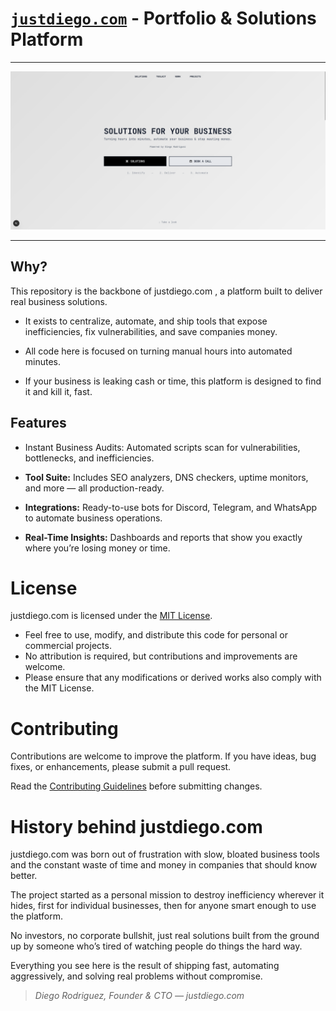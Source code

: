 # [`justdiego.com`](https://justdiego.com) - Portfolio & Solutions Platform
---

![](./assets/preview.png)


---

## Why?
This repository is the backbone of justdiego.com , a platform built to deliver real business solutions.

- It exists to centralize, automate, and ship tools that expose inefficiencies, fix vulnerabilities, and save companies money.

- All code here is focused on turning manual hours into automated minutes.

- If your business is leaking cash or time, this platform is designed to find it and kill it, fast.

## Features
- Instant Business Audits: Automated scripts scan for vulnerabilities, bottlenecks, and inefficiencies.

- **Tool Suite:** Includes SEO analyzers, DNS checkers, uptime monitors, and more — all production-ready.

- **Integrations:** Ready-to-use bots for Discord, Telegram, and WhatsApp to automate business operations.

- **Real-Time Insights:** Dashboards and reports that show you exactly where you’re losing money or time.

# License
justdiego.com is licensed under the [MIT License](./LICENSE).

- Feel free to use, modify, and distribute this code for personal or commercial projects.
- No attribution is required, but contributions and improvements are welcome.
- Please ensure that any modifications or derived works also comply with the MIT License.

# Contributing
Contributions are welcome to improve the platform. If you have ideas, bug fixes, or enhancements, please submit a pull request.

Read the [Contributing Guidelines](./.github/CONTRIBUTING.md) before submitting changes.

# History behind justdiego.com
justdiego.com was born out of frustration with slow, bloated business tools and the constant waste of time and money in companies that should know better.

The project started as a personal mission to destroy inefficiency wherever it hides, first for individual businesses, then for anyone smart enough to use the platform.

No investors, no corporate bullshit, just real solutions built from the ground up by someone who’s tired of watching people do things the hard way.

Everything you see here is the result of shipping fast, automating aggressively, and solving real problems without compromise.

> *Diego Rodriguez, Founder & CTO — justdiego.com*